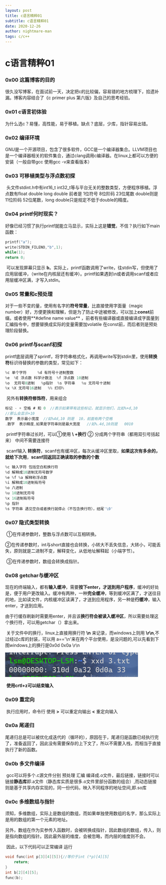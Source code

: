 ```yaml
---
layout: post
title: c语言精粹01
subtitle: c语言精粹01
date: 2020-12-26
author: nightmare-man
tags: c/c++
---
```

# c语言精粹01

### 0x00 这篇博客的目的

​	很久没写博客，在面试前一天，决定把c的比较偏，容易错的地方梳理下，拾遗补漏。博客内容结合了《c primer plus 第六版》及自己的思考经验。

### 0x01 c语言初体验

​	为什么选c？易懂，高性能，易于移植。缺点？底层，少库，指针容易出错。

### 0x02 编译环境

​	GNU是一个开源项目，包含了很多软件，GCC是一个编译器集合。LLVM项目也是一个编译器相关的软件集合，通过clang调用c编译器。在linux上都可以方便的安装（一般自带gcc 使用gcc -v来查看版本）

### 0x03 可移植类型与浮点数初探

​	头文件stdint.h中有int16_t int32_t等与平台无关的整数类型，方便程序移植。浮点数有float double long double 前者是 1位符号 8位阶码 23位尾数 double则是11位阶码 52位尾数，long double只是规定不低于double的精度。

### 0x04 printf何时现实？

​	好像已经习惯了执行printf就能立马显示，实际上这是**错觉**，不信？执行如下main函数：

```c
printf("a");
write(STDIN_FILENO,"b",1);
while(1);
return 0;
```

​	可以发现屏幕只显示 **b**。实际上，printf函数调用了write，往stdin写，但使用了应用层缓冲，（write在内核层还有缓冲）。printf如果遇到\n或者调用scanf或者应用层缓冲区满，才写入stdin。

### 0x05 常量和c预处理

​	对于一些不变的量，使用有名字的**符号常量**，比直接使用字面量（magic number）好，方便更换和理解，但是为了防止中途被修改，可以加上**const**前缀。或者使用**#define name value**  ，前者有些编译器或直接编译成字面量到汇编指令中，想要替换成实际的变量需要加volatile 在const前，而后者则是预处理阶段替换。

### 0x06 printf与scanf初探

​	printf底层调用了sprintf，将字符串格式化，再调用write写到stdin里，使用**转换符**标识待替换的参数的类型，常见如下：

```c
%c 单个字符		%d 有符号十进制整数
%e  %E 浮点数 科学计数法  %f 浮点数 10进制
%o  无符号8进制   %p指针  %s 字符串   %u 无符号十进制
%x %X 无符号16进制   %% 打印%
```

​	另外有**转换符修饰符**，用来组合

```c
标记 - + 空格 # 和 0  //表示如果带有这些标记，就显示他们，比如%+d,10
//那么会显示+10
数字  表示最小宽度  //如%4d,10 则是  10，前面有两个空格
.数字  表示精度,如果是字符串则是最大宽度 	 //如%.4d,10则是   0010  
```

​	printf字符串过长时，可以①使用 **\ +换行**  ② 分成两个字符串（都用双引号括起来） 中间不需要连接符

​	scanf输入 **转换符**，scanf也有缓冲区，每次从缓冲区里取，**如果这次有多余的，就给下次用**，**scanf回返回正确读取的参数的个数**

```c
%c 输入字符 包括空白和换行符
%d 解释成10进制无符号数字
%e %f %a 解释称浮点数
%i 解释成10进制有符号
%o 八进制
%u 10进制无符号
%x 16进制有符号
%p 指针
%s 字符串 遇见空白或者换行就停止（不包含换行符），结尾'\0'
```



### 0x07 隐式类型转换

​	①在传递参数时，整数与浮点数可以互相转换。

​	②在传递参数时，int与short直接也会转换，小转大不丢失信息，大转小，可能丢失，原则就是二进制不变，解释变化，从低地址解释起（小端字节）。

​	③在传递参数时，数组会转换成指针。

### 0x08 getchar与缓冲区

​	现在的终端输入，都有**输入缓冲**，需要**按下enter，才送到用户程序**，缓冲的好处是，便于用户更改输入。缓冲有两种，一种**完全缓冲**，等到缓冲区满了，才送往目的地，比如读文件，内核缓冲区读满了，才送到应用程序，另一种是**行缓冲**，输入enter，才送到应用。

​	由于行缓存刷新时需要用enter，并且该**换行符会被读入缓冲区**，所以需要处理这个换行符，可以用getchar（）拿出来。 

​	关于文件中的换行，linux上直接用换行符 **\n** 来记录，而windows上则用 **\r\n**,不过经过c库的封装，可以用  a=='\n'来在两个平台使用，是没问题的,可以先看到下图windows上的换行是0x0d 0x0a \r\n

![](/assets/img/QQ截图20201226175120.png)

​	**使用crtl+z可以结束输入**

### 0x09 重定向

​	执行应用时，命令行 使用 **>**  可以重定向输出 **<** 重定向输入

### 0x0a 尾递归

​	尾递归总是可以被优化成迭代的（循环的），原因在于，尾递归是函数已经执行完了，准备返回了，因此没有需要保存的上下文了，所以不需要入栈，而相当于直接执行了新的函数。

### 0x0b 多文件编译

​	gcc可以将多个.c源文件分别 预处理  汇编 编译成.o文件，最后链接，链接时可以链接**静态库**即.a文件（静态库实质是很多.o文件里部分函数的组合）,而动态链接则是基于共享内存实现的，同一份代码，映入不同程序的地址空间,即.so库

### 0x0c 多维数组与指针

​	须知，多维数组，实际上是数组的数组，而如果单独使用数组的名字，那么实际上是用的数组的第一个元素的地址。

​	另外，数组在作为实参传入函数时，会被转换成指针，因此数组的数组，传入，则是指向数组的指针。因此最外层的维度，会被忽略，而内层的维度则不会。

​	因此，以下代码可以正常编译 运行

```c
void func(int p[3][4][5]){//等价于int (*p)[4][5]
    return;
}
int b[2][4][5];
func(b);
```

